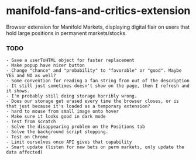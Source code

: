 # manifold-fans-and-critics-extension
Browser extension for Manifold Markets, displaying digital flair on users that hold large positions in permanent markets/stocks.

### TODO
    - Save a userToHTML object for faster replacement
    - Make popup have nicer button
    - Change "chance" and "probability" to "favorable" or "good". Maybe YES and NO as well?
    - Some convention for reading a fan string from out of the description
    - It still just sometimes doesn't show on the page, then I refresh and it shows.
    - I'm probably still doing storage horribly wrong.
    - Does our storage get erased every time the browser closes, or is that just because it's loaded as a temporary extension?
    - hard to mouse from small image onto hover
    - Make sure it looks good in dark mode
    - Test from scratch
    - Solve the disappearing problem on the Positions tab
    - Solve the background script stopping.
    - Test on Chrome
    - Limit ourselves once API gives that capability
    - Smart update (listen for new bets on perm markets, only update the data affected)
